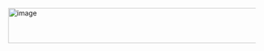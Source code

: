 <img width="1232" height="73" alt="image" src="https://github.com/user-attachments/assets/7d5768db-a916-449a-b623-a69122fe963b" />
